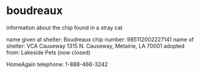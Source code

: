# boudreaux
information about the chip found in a stray cat

name given at shelter: Boudreaux
chip number: 985112002227141
name of shelter: VCA Causeway
1315 N. Causeway, Metairie, LA 70001
adopted from: Lakeside Pets (now closed)

HomeAgain telephone: 1-888-466-3242

